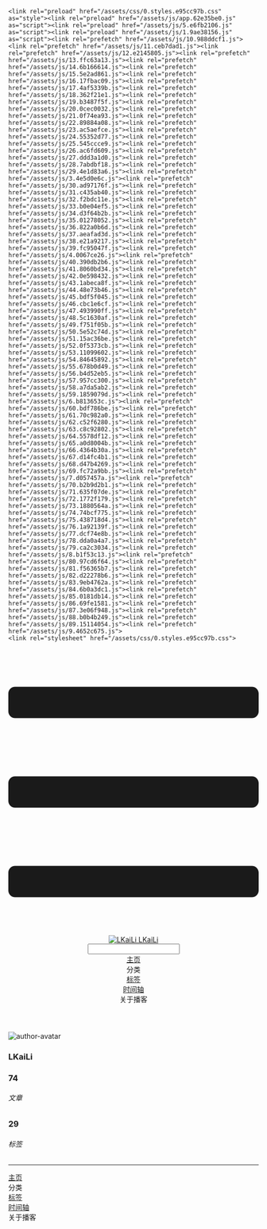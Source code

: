 <!DOCTYPE html>
<html lang="zh-CN">
  <head>
    <meta charset="utf-8">
    <meta name="viewport" content="width=device-width,initial-scale=1">
    <title>Other | LKaiLi</title>
    <meta name="generator" content="VuePress 1.8.2">
    <link rel="icon" href="https://pan.zealsay.com/blog/favicon.ico">
    <script language="javascript" type="text/javascript" src="https://cdn.bootcdn.net/ajax/libs/jquery/3.5.1/jquery.min.js"></script>
    <script language="javascript" type="text/javascript" src="/js/mouseClick.js"></script>
    <script>var _hmt = _hmt || [];
      (function() {
        var hm = document.createElement("script");
        hm.src = "https://hm.baidu.com/hm.js?61498f37b83812e7b85952d5feaaab47";
        var s = document.getElementsByTagName("script")[0]; 
        s.parentNode.insertBefore(hm, s);
      })();</script>
    <meta name="description" content="草 走 🤸 忽略">
    <meta name="viewport" content="width=device-width,initial-scale=1,user-scalable=no">
    
    <link rel="preload" href="/assets/css/0.styles.e95cc97b.css" as="style"><link rel="preload" href="/assets/js/app.62e35be0.js" as="script"><link rel="preload" href="/assets/js/5.e6fb2106.js" as="script"><link rel="preload" href="/assets/js/1.9ae38156.js" as="script"><link rel="prefetch" href="/assets/js/10.988ddcf1.js"><link rel="prefetch" href="/assets/js/11.ceb7dad1.js"><link rel="prefetch" href="/assets/js/12.e2145805.js"><link rel="prefetch" href="/assets/js/13.ffc63a13.js"><link rel="prefetch" href="/assets/js/14.6b166614.js"><link rel="prefetch" href="/assets/js/15.5e2ad861.js"><link rel="prefetch" href="/assets/js/16.17fbac09.js"><link rel="prefetch" href="/assets/js/17.4af5339b.js"><link rel="prefetch" href="/assets/js/18.362f21e1.js"><link rel="prefetch" href="/assets/js/19.b3487f5f.js"><link rel="prefetch" href="/assets/js/20.0cec0032.js"><link rel="prefetch" href="/assets/js/21.0f74ea93.js"><link rel="prefetch" href="/assets/js/22.89884a08.js"><link rel="prefetch" href="/assets/js/23.ac5aefce.js"><link rel="prefetch" href="/assets/js/24.55352d77.js"><link rel="prefetch" href="/assets/js/25.545ccce9.js"><link rel="prefetch" href="/assets/js/26.ac6fd609.js"><link rel="prefetch" href="/assets/js/27.ddd3a1d0.js"><link rel="prefetch" href="/assets/js/28.7abdbf18.js"><link rel="prefetch" href="/assets/js/29.4e1d83a6.js"><link rel="prefetch" href="/assets/js/3.4e5d0e6c.js"><link rel="prefetch" href="/assets/js/30.ad97176f.js"><link rel="prefetch" href="/assets/js/31.c435ab40.js"><link rel="prefetch" href="/assets/js/32.f2bdc11e.js"><link rel="prefetch" href="/assets/js/33.b0e04ef5.js"><link rel="prefetch" href="/assets/js/34.d3f64b2b.js"><link rel="prefetch" href="/assets/js/35.01278052.js"><link rel="prefetch" href="/assets/js/36.822a0b6d.js"><link rel="prefetch" href="/assets/js/37.aeafad3d.js"><link rel="prefetch" href="/assets/js/38.e21a9217.js"><link rel="prefetch" href="/assets/js/39.fc95047f.js"><link rel="prefetch" href="/assets/js/4.0067ce26.js"><link rel="prefetch" href="/assets/js/40.390db2b6.js"><link rel="prefetch" href="/assets/js/41.8060bd34.js"><link rel="prefetch" href="/assets/js/42.0e598432.js"><link rel="prefetch" href="/assets/js/43.1abeca8f.js"><link rel="prefetch" href="/assets/js/44.48e73b46.js"><link rel="prefetch" href="/assets/js/45.bdf5f045.js"><link rel="prefetch" href="/assets/js/46.cbc1e6cf.js"><link rel="prefetch" href="/assets/js/47.493990ff.js"><link rel="prefetch" href="/assets/js/48.5c1630af.js"><link rel="prefetch" href="/assets/js/49.f751f05b.js"><link rel="prefetch" href="/assets/js/50.5e52c74d.js"><link rel="prefetch" href="/assets/js/51.15ac36be.js"><link rel="prefetch" href="/assets/js/52.0f5373cb.js"><link rel="prefetch" href="/assets/js/53.11099602.js"><link rel="prefetch" href="/assets/js/54.84645892.js"><link rel="prefetch" href="/assets/js/55.678b0d49.js"><link rel="prefetch" href="/assets/js/56.b4d52eb5.js"><link rel="prefetch" href="/assets/js/57.957cc300.js"><link rel="prefetch" href="/assets/js/58.a7da5ab2.js"><link rel="prefetch" href="/assets/js/59.1859079d.js"><link rel="prefetch" href="/assets/js/6.b813653c.js"><link rel="prefetch" href="/assets/js/60.bdf786be.js"><link rel="prefetch" href="/assets/js/61.70c982a0.js"><link rel="prefetch" href="/assets/js/62.c52f6280.js"><link rel="prefetch" href="/assets/js/63.c8c92802.js"><link rel="prefetch" href="/assets/js/64.5578df12.js"><link rel="prefetch" href="/assets/js/65.a0d8004b.js"><link rel="prefetch" href="/assets/js/66.4364b30a.js"><link rel="prefetch" href="/assets/js/67.d14fc4b1.js"><link rel="prefetch" href="/assets/js/68.d47b4269.js"><link rel="prefetch" href="/assets/js/69.fc72a9bb.js"><link rel="prefetch" href="/assets/js/7.d057457a.js"><link rel="prefetch" href="/assets/js/70.b2b9d2b1.js"><link rel="prefetch" href="/assets/js/71.635f07de.js"><link rel="prefetch" href="/assets/js/72.1772f179.js"><link rel="prefetch" href="/assets/js/73.1880564a.js"><link rel="prefetch" href="/assets/js/74.74bcf775.js"><link rel="prefetch" href="/assets/js/75.438718d4.js"><link rel="prefetch" href="/assets/js/76.1a92139f.js"><link rel="prefetch" href="/assets/js/77.dcf74e8b.js"><link rel="prefetch" href="/assets/js/78.dda0a4a7.js"><link rel="prefetch" href="/assets/js/79.ca2c3034.js"><link rel="prefetch" href="/assets/js/8.b1f53c13.js"><link rel="prefetch" href="/assets/js/80.97cd6f64.js"><link rel="prefetch" href="/assets/js/81.f56365b7.js"><link rel="prefetch" href="/assets/js/82.d22278b6.js"><link rel="prefetch" href="/assets/js/83.9eb4762a.js"><link rel="prefetch" href="/assets/js/84.6b0a3dc1.js"><link rel="prefetch" href="/assets/js/85.0181db14.js"><link rel="prefetch" href="/assets/js/86.69fe1581.js"><link rel="prefetch" href="/assets/js/87.3e06f948.js"><link rel="prefetch" href="/assets/js/88.b0b4b249.js"><link rel="prefetch" href="/assets/js/89.15114054.js"><link rel="prefetch" href="/assets/js/9.4652c675.js">
    <link rel="stylesheet" href="/assets/css/0.styles.e95cc97b.css">
  </head>
  <body>
    <div id="app" data-server-rendered="true"><div class="theme-container no-sidebar" data-v-ec75d12e><div data-v-ec75d12e><div id="loader-wrapper" class="loading-wrapper" data-v-d48f4d20 data-v-ec75d12e data-v-ec75d12e><div class="loader-main" data-v-d48f4d20><div data-v-d48f4d20></div><div data-v-d48f4d20></div><div data-v-d48f4d20></div><div data-v-d48f4d20></div></div> <!----> <!----></div> <div class="password-shadow password-wrapper-out" style="display:none;" data-v-89477f7e data-v-ec75d12e data-v-ec75d12e><h3 class="title" style="display:none;" data-v-89477f7e data-v-89477f7e>LKaiLi</h3> <!----> <label id="box" class="inputBox" style="display:none;" data-v-89477f7e data-v-89477f7e><input type="password" value="" data-v-89477f7e> <span data-v-89477f7e>Konck! Knock!</span> <button data-v-89477f7e>OK</button></label> <div class="footer" style="display:none;" data-v-89477f7e data-v-89477f7e><span data-v-89477f7e><i class="iconfont reco-theme" data-v-89477f7e></i> <a target="blank" href="https://vuepress-theme-reco.recoluan.com" data-v-89477f7e>vuePress-theme-reco</a></span> <span data-v-89477f7e><i class="iconfont reco-copyright" data-v-89477f7e></i> <a data-v-89477f7e><span data-v-89477f7e>LKaiLi</span>
            
          <span data-v-89477f7e>2021  - </span>
          2022
        </a></span></div></div> <div class="hide" data-v-ec75d12e><div data-v-ec75d12e><div id="smart" class="wrapper-page" style="background-image:url(https://jinyanlong-1305883696.cos.ap-hongkong.myqcloud.com/banner_image/banner_4.jpg);background-position-x:center;background-position-y:center;background-size:cover;background-repeat-x:no-repeat;background-repeat-y:no-repeat;" data-v-ec75d12e><header class="navbar" data-v-ec75d12e><div class="sidebar-button"><svg xmlns="http://www.w3.org/2000/svg" aria-hidden="true" role="img" viewBox="0 0 448 512" class="icon"><path fill="currentColor" d="M436 124H12c-6.627 0-12-5.373-12-12V80c0-6.627 5.373-12 12-12h424c6.627 0 12 5.373 12 12v32c0 6.627-5.373 12-12 12zm0 160H12c-6.627 0-12-5.373-12-12v-32c0-6.627 5.373-12 12-12h424c6.627 0 12 5.373 12 12v32c0 6.627-5.373 12-12 12zm0 160H12c-6.627 0-12-5.373-12-12v-32c0-6.627 5.373-12 12-12h424c6.627 0 12 5.373 12 12v32c0 6.627-5.373 12-12 12z"></path></svg></div> <a href="/" class="home-link router-link-active"><img src="/logo.png" alt="LKaiLi" class="logo"> <span class="site-name">LKaiLi</span></a> <div class="links"><div id="dayNightSwitch" class="generalWrapper" data-v-32f44868><a class="click" data-v-32f44868><div class="onOff daySwitch" data-v-32f44868><div class="star star1" data-v-32f44868></div> <div class="star star2" data-v-32f44868></div> <div class="star star3" data-v-32f44868></div> <div class="star star4" data-v-32f44868></div> <div class="star star5" data-v-32f44868></div> <div class="star sky" data-v-32f44868></div> <div class="sunMoon" data-v-32f44868><div class="crater crater1" data-v-32f44868></div> <div class="crater crater2" data-v-32f44868></div> <div class="crater crater3" data-v-32f44868></div> <div class="cloud part1" data-v-32f44868></div> <div class="cloud part2" data-v-32f44868></div></div></div></a></div> <div class="search-box"><i class="iconfont reco-search"></i> <input aria-label="Search" autocomplete="off" spellcheck="false" value=""> <!----></div> <nav class="nav-links can-hide"><div class="nav-item"><a href="/" class="nav-link"><i class="iconfont reco-home"></i>
  主页
</a></div><div class="nav-item"><div class="dropdown-wrapper"><a class="dropdown-title"><span class="title"><i class="iconfont reco-category"></i>
      分类
    </span> <span class="arrow right"></span></a> <ul class="nav-dropdown" style="display:none;"><li class="dropdown-item"><!----> <a href="/categories/JavaScript/" class="nav-link"><i class="iconfont undefined"></i>
  JavaScript
</a></li><li class="dropdown-item"><!----> <a href="/categories/vue-element-admin/" class="nav-link"><i class="iconfont undefined"></i>
  vue-element-admin
</a></li><li class="dropdown-item"><!----> <a href="/categories/Vue/" class="nav-link"><i class="iconfont undefined"></i>
  Vue
</a></li><li class="dropdown-item"><!----> <a href="/categories/Vscode/" class="nav-link"><i class="iconfont undefined"></i>
  Vscode
</a></li><li class="dropdown-item"><!----> <a href="/categories/Vue3/" class="nav-link"><i class="iconfont undefined"></i>
  Vue3
</a></li><li class="dropdown-item"><!----> <a href="/categories/Vue移动头条项目/" class="nav-link"><i class="iconfont undefined"></i>
  Vue移动头条项目
</a></li><li class="dropdown-item"><!----> <a href="/categories/RABC/" class="nav-link"><i class="iconfont undefined"></i>
  RABC
</a></li><li class="dropdown-item"><!----> <a href="/categories/小程序/" class="nav-link"><i class="iconfont undefined"></i>
  小程序
</a></li><li class="dropdown-item"><!----> <a href="/categories/animation/" class="nav-link"><i class="iconfont undefined"></i>
  animation
</a></li><li class="dropdown-item"><!----> <a href="/categories/axios/" class="nav-link"><i class="iconfont undefined"></i>
  axios
</a></li><li class="dropdown-item"><!----> <a href="/categories/uniapp/" class="nav-link"><i class="iconfont undefined"></i>
  uniapp
</a></li><li class="dropdown-item"><!----> <a href="/categories/other/" class="nav-link"><i class="iconfont undefined"></i>
  other
</a></li></ul></div></div><div class="nav-item"><a href="/tag/" class="nav-link"><i class="iconfont reco-tag"></i>
  标签
</a></div><div class="nav-item"><a href="/timeline/" class="nav-link"><i class="iconfont reco-date"></i>
  时间轴
</a></div><div class="nav-item"><div class="dropdown-wrapper"><a class="dropdown-title"><span class="title"><i class="iconfont reco-other"></i>
      关于播客
    </span> <span class="arrow right"></span></a> <ul class="nav-dropdown" style="display:none;"><li class="dropdown-item"><!----> <a href="/about/" class="nav-link"><i class="iconfont reco-mail"></i>
  关于我
</a></li><li class="dropdown-item"><!----> <a href="/other/" class="nav-link"><i class="iconfont reco-account"></i>
  联系我
</a></li></ul></div></div> <!----></nav></div></header> <div class="sidebar-mask" data-v-ec75d12e></div> <aside class="sidebar" data-v-ec75d12e><div class="personal-info-wrapper" data-v-03833281 data-v-ec75d12e><img src="https://jinyanlong-1305883696.cos.ap-hongkong.myqcloud.com/my_cat.png" alt="author-avatar" class="personal-img" data-v-03833281> <h3 class="name" data-v-03833281>
    LKaiLi
  </h3> <div class="num" data-v-03833281><div data-v-03833281><h3 data-v-03833281>74</h3> <h6 data-v-03833281>文章</h6></div> <div data-v-03833281><h3 data-v-03833281>29</h3> <h6 data-v-03833281>标签</h6></div></div> <hr data-v-03833281></div> <nav class="nav-links"><div class="nav-item"><a href="/" class="nav-link"><i class="iconfont reco-home"></i>
  主页
</a></div><div class="nav-item"><div class="dropdown-wrapper"><a class="dropdown-title"><span class="title"><i class="iconfont reco-category"></i>
      分类
    </span> <span class="arrow right"></span></a> <ul class="nav-dropdown" style="display:none;"><li class="dropdown-item"><!----> <a href="/categories/JavaScript/" class="nav-link"><i class="iconfont undefined"></i>
  JavaScript
</a></li><li class="dropdown-item"><!----> <a href="/categories/vue-element-admin/" class="nav-link"><i class="iconfont undefined"></i>
  vue-element-admin
</a></li><li class="dropdown-item"><!----> <a href="/categories/Vue/" class="nav-link"><i class="iconfont undefined"></i>
  Vue
</a></li><li class="dropdown-item"><!----> <a href="/categories/Vscode/" class="nav-link"><i class="iconfont undefined"></i>
  Vscode
</a></li><li class="dropdown-item"><!----> <a href="/categories/Vue3/" class="nav-link"><i class="iconfont undefined"></i>
  Vue3
</a></li><li class="dropdown-item"><!----> <a href="/categories/Vue移动头条项目/" class="nav-link"><i class="iconfont undefined"></i>
  Vue移动头条项目
</a></li><li class="dropdown-item"><!----> <a href="/categories/RABC/" class="nav-link"><i class="iconfont undefined"></i>
  RABC
</a></li><li class="dropdown-item"><!----> <a href="/categories/小程序/" class="nav-link"><i class="iconfont undefined"></i>
  小程序
</a></li><li class="dropdown-item"><!----> <a href="/categories/animation/" class="nav-link"><i class="iconfont undefined"></i>
  animation
</a></li><li class="dropdown-item"><!----> <a href="/categories/axios/" class="nav-link"><i class="iconfont undefined"></i>
  axios
</a></li><li class="dropdown-item"><!----> <a href="/categories/uniapp/" class="nav-link"><i class="iconfont undefined"></i>
  uniapp
</a></li><li class="dropdown-item"><!----> <a href="/categories/other/" class="nav-link"><i class="iconfont undefined"></i>
  other
</a></li></ul></div></div><div class="nav-item"><a href="/tag/" class="nav-link"><i class="iconfont reco-tag"></i>
  标签
</a></div><div class="nav-item"><a href="/timeline/" class="nav-link"><i class="iconfont reco-date"></i>
  时间轴
</a></div><div class="nav-item"><div class="dropdown-wrapper"><a class="dropdown-title"><span class="title"><i class="iconfont reco-other"></i>
      关于播客
    </span> <span class="arrow right"></span></a> <ul class="nav-dropdown" style="display:none;"><li class="dropdown-item"><!----> <a href="/about/" class="nav-link"><i class="iconfont reco-mail"></i>
  关于我
</a></li><li class="dropdown-item"><!----> <a href="/other/" class="nav-link"><i class="iconfont reco-account"></i>
  联系我
</a></li></ul></div></div> <!----></nav> <!----> </aside> <div class="password-shadow password-wrapper-in" style="display:none;" data-v-89477f7e data-v-ec75d12e><h3 class="title" style="display:none;" data-v-89477f7e data-v-89477f7e>Other</h3> <!----> <label id="box" class="inputBox" style="display:none;" data-v-89477f7e data-v-89477f7e><input type="password" value="" data-v-89477f7e> <span data-v-89477f7e>Konck! Knock!</span> <button data-v-89477f7e>OK</button></label> <div class="footer" style="display:none;" data-v-89477f7e data-v-89477f7e><span data-v-89477f7e><i class="iconfont reco-theme" data-v-89477f7e></i> <a target="blank" href="https://vuepress-theme-reco.recoluan.com" data-v-89477f7e>vuePress-theme-reco</a></span> <span data-v-89477f7e><i class="iconfont reco-copyright" data-v-89477f7e></i> <a data-v-89477f7e><span data-v-89477f7e>LKaiLi</span>
            
          <span data-v-89477f7e>2021  - </span>
          2022
        </a></span></div></div></div> <div data-v-ec75d12e><main class="page" style="padding-right:0;"><div class="page-title" style="display:none;"><h1 class="title"></h1> <div class="page-info" data-v-0efa1f05><i class="iconfont reco-account" data-v-0efa1f05><span data-v-0efa1f05>LKaiLi</span></i> <!----> <i class="iconfont reco-eye" data-v-0efa1f05><span id="/blogs/other/第一篇文章.md" data-flag-title="Your Article Title" class="leancloud-visitors" data-v-0efa1f05><a class="leancloud-visitors-count" style="font-size:.9rem;font-weight:normal;color:#999;"></a></span></i> <!----></div></div> <!----> <footer class="page-edit" style="display:none;"><!----> <!----></footer> <!----> <!----> <!----></main> <!----></div></div></div></div></div><div class="global-ui"><div class="back-to-ceiling" style="right:1rem;bottom:6rem;width:2.5rem;height:2.5rem;border-radius:.25rem;line-height:2.5rem;display:none;" data-v-c6073ba8 data-v-c6073ba8><svg t="1574745035067" viewBox="0 0 1024 1024" version="1.1" xmlns="http://www.w3.org/2000/svg" p-id="5404" class="icon" data-v-c6073ba8><path d="M526.60727968 10.90185116a27.675 27.675 0 0 0-29.21455937 0c-131.36607665 82.28402758-218.69155461 228.01873535-218.69155402 394.07834331a462.20625001 462.20625001 0 0 0 5.36959153 69.94390903c1.00431239 6.55289093-0.34802892 13.13561351-3.76865779 18.80351572-32.63518765 54.11355614-51.75690182 118.55860487-51.7569018 187.94566865a371.06718723 371.06718723 0 0 0 11.50484808 91.98906777c6.53300375 25.50556257 41.68394495 28.14064038 52.69160883 4.22606766 17.37162448-37.73630017 42.14135425-72.50938081 72.80769204-103.21549295 2.18761121 3.04276886 4.15646224 6.24463696 6.40373557 9.22774369a1871.4375 1871.4375 0 0 0 140.04691725 5.34970492 1866.36093723 1866.36093723 0 0 0 140.04691723-5.34970492c2.24727335-2.98310674 4.21612437-6.18497483 6.3937923-9.2178004 30.66633723 30.70611158 55.4360664 65.4791928 72.80769147 103.21549355 11.00766384 23.91457269 46.15860503 21.27949489 52.69160879-4.22606768a371.15156223 371.15156223 0 0 0 11.514792-91.99901164c0-69.36717486-19.13165746-133.82216804-51.75690182-187.92578088-3.42062944-5.66790279-4.76302748-12.26056868-3.76865837-18.80351632a462.20625001 462.20625001 0 0 0 5.36959269-69.943909c-0.00994388-166.08943902-87.32547796-311.81420293-218.6915546-394.09823051zM605.93803103 357.87693858a93.93749974 93.93749974 0 1 1-187.89594924 6.1e-7 93.93749974 93.93749974 0 0 1 187.89594924-6.1e-7z" p-id="5405" data-v-c6073ba8></path><path d="M429.50777625 765.63860547C429.50777625 803.39355007 466.44236686 1000.39046097 512.00932183 1000.39046097c45.56695499 0 82.4922232-197.00623328 82.5015456-234.7518555 0-37.75494459-36.9345906-68.35043303-82.4922232-68.34111062-45.57627738-0.00932239-82.52019037 30.59548842-82.51086798 68.34111062z" p-id="5406" data-v-c6073ba8></path></svg></div><div></div><APlayer audio="" fixed="true" mini="true" theme="#647ea0" loop="loop" order="list" preload="auto" volume="0.3" mutex="true" lrc-type="0" list-folded="true" list-max-height="250" storage-name="vuepress-plugin-meting" id="aplayer-fixed"></APlayer><div id="goTop" class="hide-cat" data-v-bf92849a></div><div class="kanbanniang" data-v-5775ee02><div class="banniang-container" style="display:;" data-v-5775ee02><div class="messageBox" style="right:68px;bottom:190px;display:none;" data-v-5775ee02>
      欢迎来到 LKaiLi
    </div> <div class="operation" style="right:90px;bottom:40px;display:none;" data-v-5775ee02><i class="kbnfont kbn-ban-home ban-home" data-v-5775ee02></i> <i class="kbnfont kbn-ban-message message" data-v-5775ee02></i> <i class="kbnfont kbn-ban-close close" data-v-5775ee02></i> <a target="_blank" href="https://vuepress-theme-reco.recoluan.com/views/plugins/kanbanniang.html" data-v-5775ee02><i class="kbnfont kbn-ban-info info" data-v-5775ee02></i></a> <i class="kbnfont kbn-ban-theme skin" style="display:none;" data-v-5775ee02></i></div> <canvas id="banniang" width="120" height="322" class="live2d" style="right:90px;bottom:-20px;opacity:0.9;" data-v-5775ee02></canvas></div> <div class="showBanNiang" style="display:none;" data-v-5775ee02>
    看板娘
  </div></div></div></div>
    <script src="/assets/js/app.62e35be0.js" defer></script><script src="/assets/js/5.e6fb2106.js" defer></script><script src="/assets/js/1.9ae38156.js" defer></script>
  </body>
</html>
